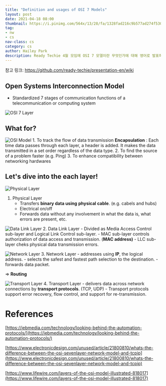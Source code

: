 ```yaml
---
title: "Definition and usages of OSI 7 Models"
layout: post
date: 2021-04-18 08:00
thumbnail: https://i.pinimg.com/564x/13/28/fa/1328fad216c9b577ad274f5303513ea8--osi-model--layers.jpg
tag:
- nw
- cs
nav-class: cs
category: cs
author: Hailey Park
description: Ready Techie 4월 모임에 OSI 7 모델이란 무엇인가에 대해 영어로 발표하였다.
---
```


참고 링크: https://github.com/ready-techie/presentation-en/wiki

## Open Systems Interconnection Model

- Standardized 7 stages of communication functions of a telecommunication or computing system

![OSI 7 Layer](https://i.pinimg.com/564x/13/28/fa/1328fad216c9b577ad274f5303513ea8--osi-model--layers.jpg)


## What for?

![OSI Model](https://base.imgix.net/files/base/ebm/electronicdesign/image/2019/04/electronicdesign_15724_0913wtdosipromo.png?auto=format&fit=crop&h=562.5&w=1000)
    1. To track the flow of data transmission
        **Encapsulation** : Each time data passes through each layer, a header is added. It makes the data transmitted in a set order regardless of the data type.
    2. To find the source of a problem faster (e.g. Ping)
    3. To enhance compatibility between networking hardwares


## Let's dive into the each layer!
    
![Physical Layer](https://www.lifewire.com/thmb/g2w4_fzKLA47R4wGCsJAYnQQDzw=/1500x0/filters:no_upscale():max_bytes(150000):strip_icc():format(webp)/layers-of-the-osi-model-illustrated-818017-finalv1-2-ct-ed94d33e885a41748071ca15289605c9.png)
1. Physical Layer
    - Transfers **binary data using** **physical cable**. (e.g. cabels and hubs)
    - Electrical on/off
    - Forwards data without any involvement in what the data is, what errors are present, etc.


![Data Link Layer](https://www.lifewire.com/thmb/zPGFUYqE7hR9f4EQpeh-DyGFqvc=/1500x0/filters:no_upscale():max_bytes(150000):strip_icc():format(webp)/layers-of-the-osi-model-illustrated-818017-finalv1-3-ct-9d3e1bf44a554e3db31f706201fc69f6.png)
2. Data Link Layer
    - Divided as Media Access Control sub-layer and Logical Link Control sub-layer.
    - MAC sub-layer controls authorization of data access and transmission. (**MAC address)**
    - LLC sub-layer cheks physical data transmission errors.


![Network Layer](https://www.lifewire.com/thmb/TSScK6WTSLEnjNToI1AwzBXZbYo=/1500x0/filters:no_upscale():max_bytes(150000):strip_icc():format(webp)/layers-of-the-osi-model-illustrated-818017-finalv1-4-ct-9ffde2c7142849819c3fcf5e305a242f.png)
3. Network Layer
    - addresses using **IP**, the logical address.
    - selects the safest and fastest path selection to the destination.
    - forwards data packet.

⇒ **Routing**


![Transport Layer](https://www.lifewire.com/thmb/intF9AgvkoWdF0Gjpv8axHvd2Gw=/1500x0/filters:no_upscale():max_bytes(150000):strip_icc():format(webp)/layers-of-the-osi-model-illustrated-818017-final-5-ct-373fc5a9edc74359819021555f37467d.png)
4. Transport Layer
    - delivers data across network connections by **transport protocols**. (TCP, UDP)
    - Transport protocols support error recovery, flow control, and support for re-transmission.

# References

[https://iebmedia.com/technology/looking-behind-the-automation-protocols/](https://iebmedia.com/technology/looking-behind-the-automation-protocols/)

[https://www.electronicdesign.com/unused/article/21800810/whats-the-difference-between-the-osi-sevenlayer-network-model-and-tcpip](https://www.electronicdesign.com/unused/article/21800810/whats-the-difference-between-the-osi-sevenlayer-network-model-and-tcpip)

[https://www.lifewire.com/layers-of-the-osi-model-illustrated-818017](https://www.lifewire.com/layers-of-the-osi-model-illustrated-818017)